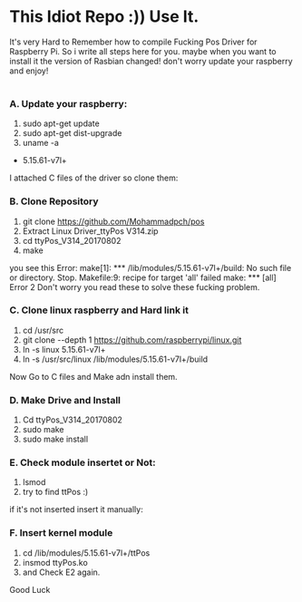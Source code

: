 # This Idiot Repo :)) Use It.<br/>
It's very Hard to Remember how to compile Fucking Pos Driver for Raspberry Pi. So i write all steps here for you. maybe when you want to install it the version of Rasbian changed! don't worry update your raspberry and enjoy!<br/>
<br/>

### A. Update your raspberry:
1. sudo apt-get update
2. sudo apt-get dist-upgrade
3. uname -a
* 5.15.61-v7l+

I attached C files of the driver so clone them:<br/>

### B. Clone Repository
1. git clone https://github.com/Mohammadpch/pos
2. Extract Linux Driver_ttyPos V314.zip
3. cd ttyPos_V314_20170802
4. make

you see this Error:
make[1]: *** /lib/modules/5.15.61-v7l+/build: No such file or directory.  Stop.
Makefile:9: recipe for target 'all' failed
make: *** [all] Error 2
Don't worry you read these to solve these fucking problem.

### C. Clone linux raspberry and Hard link it 
1. cd /usr/src
2. git clone --depth 1 https://github.com/raspberrypi/linux.git<br/>
3. ln -s linux 5.15.61-v7l+
4. ln -s /usr/src/linux /lib/modules/5.15.61-v7l+/build

Now Go to C files and Make adn install them.
### D. Make Drive and Install
1. Cd ttyPos_V314_20170802
2. sudo make
3. sudo make install

### E. Check module insertet or Not:
1. lsmod
2. try to find ttPos :)

if it's not inserted insert it manually:
### F. Insert kernel module
1. cd /lib/modules/5.15.61-v7l+/ttPos
2. insmod ttyPos.ko
3. and Check E2 again.

Good Luck
